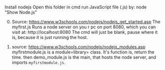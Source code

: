 Install nodejs
Open this folder in cmd
run JavaScript file (.js) by: node "Show Node.js"

0. Source:
https://www.w3schools.com/nodejs/nodejs_get_started.asp
The myfirst.js Runs a node server on you r pc on port 8080, which you can visit at: http://localhost:8080
The cmd will just be blank, pause where it is, because it is just running the host.

1. source: 
https://www.w3schools.com/nodejs/nodejs_modules.asp
myfirstmodule.js is a module=library= class. It's function is, return the time.
then demo_module.js is the main, that hosts the node server, and imports `myfirstmodule.js`.

